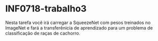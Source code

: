 # INF0718-trabalho3

Nesta tarefa você irá carregar a SqueezeNet com pesos treinados no ImageNet e fará a transferênicia de aprendizado para um problema de classificação de raças de cachorro.
